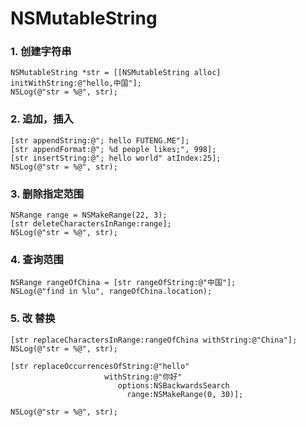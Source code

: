 # NSMutableString


### 1. 创建字符串

```
NSMutableString *str = [[NSMutableString alloc] initWithString:@"hello,中国"];
NSLog(@"str = %@", str);
```

### 2. 追加，插入

```
[str appendString:@"; hello FUTENG.ME"];
[str appendFormat:@"; %d people likes;", 998];
[str insertString:@"; hello world" atIndex:25];
NSLog(@"str = %@", str);
```

### 3.  删除指定范围
```
NSRange range = NSMakeRange(22, 3);
[str deleteCharactersInRange:range];
NSLog(@"str = %@", str);
```

### 4.  查询范围
```
NSRange rangeOfChina = [str rangeOfString:@"中国"];
NSLog(@"find in %lu", rangeOfChina.location);
```

### 5. 改 替换
```
[str replaceCharactersInRange:rangeOfChina withString:@"China"];
NSLog(@"str = %@", str);

[str replaceOccurrencesOfString:@"hello"
                     withString:@"你好"
                        options:NSBackwardsSearch
                          range:NSMakeRange(0, 30)];

NSLog(@"str = %@", str);
```


